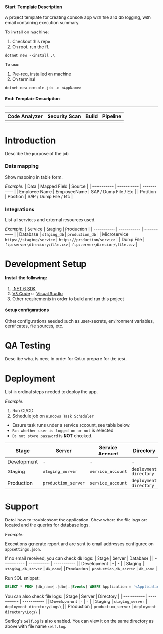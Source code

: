 #### Start: Template Description

A project template for creating console app with file and db logging, with email containing execution summary.

To install on machine:
1. Checkout this repo
2. On root, run the ff.
```
dotnet new --install .\
```

To use:
1. Pre-req, installed on machine
2. On terminal
```
dotnet new console-job -o <AppName>
```

#### End: Template Description
---


| Code Analyzer | Security Scan | Build | Pipeline
| ----- | ----- | ----- | ----- |
| <insert badge link> | <insert badge link> | <insert badge link> | <insert badge link> |

# Introduction
Describe the purpose of the job

### Data mapping
Show mapping in table form.

*Example:*
| Data | Mapped Field | Source |
| ----------- | ----------- | ----------- |
| Employee Name   | EmployeeName | SAP / Dump File / Etc |
| Position   | Position | SAP / Dump File / Etc |

### Integrations
List all services and external resources used.

*Example:*
| Service | Staging | Production |
| ----------- | ----------- | ----------- |
| Database | `staging_db` | `production_db` |
| Microservice | `https://staging/service` | `https://production/service` |
| Dump File | `ftp:server\directory\file.csv` | `ftp:server\directory\file.csv` |

# Development Setup

#### Install the following:

1. [.NET 6 SDK](https://dotnet.microsoft.com/en-us/download/dotnet/6.0)
2. [VS Code](https://code.visualstudio.com/download) or [Visual Studio](https://visualstudio.microsoft.com/downloads/)
3. Other requirements in order to build and run this project

#### Setup configurations

Other configurations needed such as user-secrets, environment variables, certificates, file sources, etc.

# QA Testing
Describe what is need in order for QA to prepare for the test.

# Deployment
List in ordinal steps needed to deploy the app.

*Example:*
1. Run CI/CD
2. Schedule job on `Windows Task Scheduler`
* Ensure task runs under a service account, see table below.
* `Run whether user is logged on or not` is selected.
* `Do not store password` is **NOT** checked.

| Stage | Server | Service Account| Directory |
| ----------- | ----------- | ----------- | ----------- |
| Development | - | - | - |
| Staging | `staging_server` | `service_account` | `deployment directory` |
| Production | `production_server` | `service_account` | `deployment directory` |

# Support
Detail how to troubleshoot the application. Show where the file logs are located and the queries for database logs.

*Example:*

Executions generate report and are sent to email addresses configured on `appsettings.json`.

If no email received, you can check db logs:
| Stage | Server | Database |
| ----------- | ----------- | ----------- |
| Development | - | - |
| Staging | `staging_db_server` | `db_name`|
| Production | `production_db_server` | `db_name` |

Run SQL snippet:
``` sql
SELECT * FROM [db_name].[dbo].[Events] WHERE Application = '<Application Name>' ORDER BY TimeStamp DESC
```

You can also check file logs:
| Stage | Server | Directory |
| ----------- | ----------- | ----------- |
| Development | - | - |
| Staging | `staging_server` | `deployment directory\Logs\` |
| Production | `production_server` | `deployment directory\Logs\` |

Serilog's `SelfLog` is also enabled. You can view it on the same directory as above with file name `self.log`.
